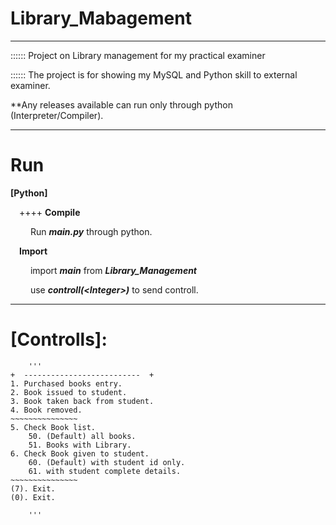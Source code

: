 Library_Mabagement
===
______
::::::
Project on Library management for my practical examiner

::::::
The project is for showing my MySQL and Python skill to external examiner.

**Any releases available can run only through python (Interpreter/Compiler).
____

# Run
____[Python]____
    
&emsp;++++ ____Compile____

&emsp;&emsp; Run ___main.py___ through python.

&emsp;____Import____

&emsp;&emsp; import ___main___ from ___Library_Management___

&emsp;&emsp; use ___controll(\<Integer>)___ to send controll.

___
____[Controlls]____:
==

        '''
    +  --------------------------  +
    1. Purchased books entry.
    2. Book issued to student.
    3. Book taken back from student.
    4. Book removed.
    ~~~~~~~~~~~~~~~
    5. Check Book list.
        50. (Default) all books.
        51. Books with Library.
    6. Check Book given to student.
        60. (Default) with student id only.
        61. with student complete details.
    ~~~~~~~~~~~~~~~
    (7). Exit.
    (0). Exit.
    
        '''

